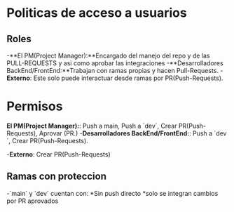 # Politicas de acceso a usuarios

## Roles

-**El PM(Project Manager):**Encargado del manejo del repo  y de las PULL-REQUESTS y asi como aprobar las integraciones
-**Desarrolladores BackEnd/FrontEnd:**Trabajan con ramas propias y hacen Pull-Requests.
-**Externo**: Este solo puede interactuar desde ramas por PR(Push-Requests).

# Permisos

**El PM(Project Manager):**:
Push a main, Push a ´dev´, Crear PR(Push-Requests), Aprovar (PR.)
-**Desarrolladores BackEnd/FrontEnd:**:
 Push a ´dev´, Crear PR(Push-Requests).

-**Externo**:
Crear PR(Push-Requests)

## Ramas con proteccion
-´main´ y ´dev´ cuentan con:
    *Sin push directo
    *solo se integran cambios por PR aprovados
